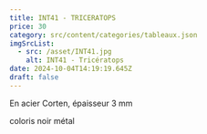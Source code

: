 ```yaml
---
title: INT41 - TRICERATOPS
price: 30
category: src/content/categories/tableaux.json
imgSrcList:
  - src: /asset/INT41.jpg
    alt: INT41 - Tricératops
date: 2024-10-04T14:19:19.645Z
draft: false
---
```


En acier Corten, épaisseur 3 mm

coloris noir métal

